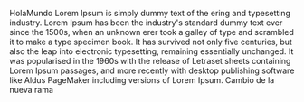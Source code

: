 HolaMundo
Lorem Ipsum is simply dummy text of the ering and typesetting industry.
Lorem Ipsum has been the industry's standard dummy text ever since the 1500s, when an unknown erer took a galley of type and scrambled it to make a type specimen book. It has survived not only five centuries, but also the leap into electronic typesetting, remaining essentially unchanged. It was popularised in the 1960s with the release of Letraset sheets containing Lorem Ipsum passages, and more recently with desktop publishing software like Aldus PageMaker including versions of Lorem Ipsum.
Cambio de la nueva rama

